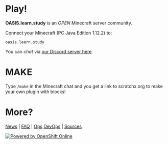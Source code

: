 
# Play!

__OASIS.learn.study__ is an *OPEN* Minecraft server community.

Connect your Minecraft (PC Java Edition 1.12.2) to:

    oasis.learn.study

You can *chat* via [our Discord server here](https://discord.gg/NPbutxm).

# MAKE

Type `/make` in the Minecraft chat and you get a link to scratchx.org to make your own plugin with blocks!


# More?

[News](news.md) | [FAQ](faq.md) | [Ops](ops.md) [DevOps](devops.md) | [Sources](sources.md)

<a href="https://www.openshift.com/" title="Powered by OpenShift Online">
  <img alt="Powered by OpenShift Online" src="https://www.openshift.com/images/logos/powered_by_openshift_reverse.png">
</a>
